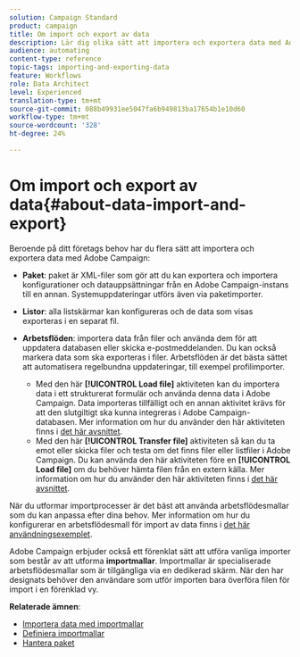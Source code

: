 ```yaml
---
solution: Campaign Standard
product: campaign
title: Om import och export av data
description: Lär dig olika sätt att importera och exportera data med Adobe Campaign.
audience: automating
content-type: reference
topic-tags: importing-and-exporting-data
feature: Workflows
role: Data Architect
level: Experienced
translation-type: tm+mt
source-git-commit: 088b49931ee5047fa6b949813ba17654b1e10d60
workflow-type: tm+mt
source-wordcount: '328'
ht-degree: 24%

---
```



# Om import och export av data{#about-data-import-and-export}

Beroende på ditt företags behov har du flera sätt att importera och exportera data med Adobe Campaign:

* **Paket**: paket är XML-filer som gör att du kan exportera och importera konfigurationer och datauppsättningar från en Adobe Campaign-instans till en annan. Systemuppdateringar utförs även via paketimporter.
* **Listor**: alla listskärmar kan konfigureras och de data som visas exporteras i en separat fil.
* **Arbetsflöden**: importera data från filer och använda dem för att uppdatera databasen eller skicka e-postmeddelanden. Du kan också markera data som ska exporteras i filer. Arbetsflöden är det bästa sättet att automatisera regelbundna uppdateringar, till exempel profilimporter.

   * Med den här **[!UICONTROL Load file]** aktiviteten kan du importera data i ett strukturerat formulär och använda denna data i Adobe Campaign.  Data importeras tillfälligt och en annan aktivitet krävs för att den slutgiltigt ska kunna integreras i Adobe Campaign-databasen. Mer information om hur du använder den här aktiviteten finns i [det här avsnittet](../../automating/using/load-file.md).
   * Med den här **[!UICONTROL Transfer file]** aktiviteten så kan du ta emot eller skicka filer och testa om det finns filer eller listfiler i Adobe Campaign. Du kan använda den här aktiviteten före en **[!UICONTROL Load file]** om du behöver hämta filen från en extern källa. Mer information om hur du använder den här aktiviteten finns i [det här avsnittet](../../automating/using/transfer-file.md).

När du utformar importprocesser är det bäst att använda arbetsflödesmallar som du kan anpassa efter dina behov. Mer information om hur du konfigurerar en arbetsflödesmall för import av data finns i [det här användningsexemplet](../../automating/using/creating-import-workflow-templates.md).

Adobe Campaign erbjuder också ett förenklat sätt att utföra vanliga importer som består av att utforma **importmallar**. Importmallar är specialiserade arbetsflödesmallar som är tillgängliga via en dedikerad skärm. När den har designats behöver den användare som utför importen bara överföra filen för import i en förenklad vy.

**Relaterade ämnen**:

* [Importera data med importmallar](../../automating/using/importing-data-with-import-templates.md)
* [Definiera importmallar](../../automating/using/importing-data-with-import-templates.md#setting-up-import-templates)
* [Hantera paket](../../automating/using/managing-packages.md)
